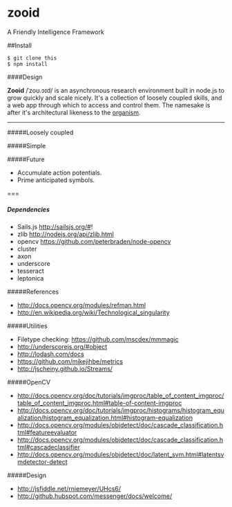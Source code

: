zooid
=====

A Friendly Intelligence Framework

##Install

	$ git clone this
	$ npm install

####Design

**Zooid** /ˈzoʊ.ɔɪd/ is an asynchronous research environment built in node.js to grow quickly and scale nicely. It's a collection of loosely coupled skills, and a web app through which to access and control them. The namesake is after it's architectural likeness to the
 <a href="http://en.wikipedia.org/wiki/Zooid" title="http://en.wikipedia.org/wiki/Zooid">
 organism</a>.

***


#####Loosely coupled

#####Simple

#####Future
- Accumulate action potentials.
- Prime anticipated symbols.

===


##### Dependencies

- Sails.js http://sailsjs.org/#!
- zlib http://nodejs.org/api/zlib.html
- opencv https://github.com/peterbraden/node-opencv
- cluster
- axon
- underscore
- tesseract
- leptonica

#####References
- http://docs.opencv.org/modules/refman.html
- http://en.wikipedia.org/wiki/Technological_singularity

#####Utilities

- Filetype checking: https://github.com/mscdex/mmmagic
- http://underscorejs.org/#object
- http://lodash.com/docs
- https://github.com/mikejihbe/metrics
- http://jscheiny.github.io/Streams/

#####OpenCV

- http://docs.opencv.org/doc/tutorials/imgproc/table_of_content_imgproc/table_of_content_imgproc.html#table-of-content-imgproc
- http://docs.opencv.org/doc/tutorials/imgproc/histograms/histogram_equalization/histogram_equalization.html#histogram-equalization
- http://docs.opencv.org/modules/objdetect/doc/cascade_classification.html#featureevaluator
- http://docs.opencv.org/modules/objdetect/doc/cascade_classification.html#cascadeclassifier
- http://docs.opencv.org/modules/objdetect/doc/latent_svm.html#latentsvmdetector-detect

#####Design
- http://jsfiddle.net/rniemeyer/UHcs6/
- http://github.hubspot.com/messenger/docs/welcome/

